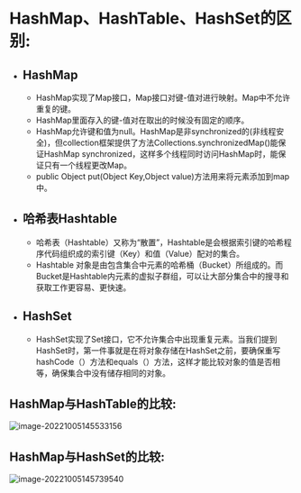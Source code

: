 # HashMap、HashTable、HashSet的区别:

- ## HashMap

  - HashMap实现了Map接口，Map接口对键-值对进行映射。Map中不允许重复的键。
  - HashMap里面存入的键-值对在取出的时候没有固定的顺序。
  - HashMap允许键和值为null。HashMap是非synchronized的(非线程安全)，但collection框架提供了方法Collections.synchronizedMap()能保证HashMap synchronized，这样多个线程同时访问HashMap时，能保证只有一个线程更改Map。
  - public Object put(Object Key,Object value)方法用来将元素添加到map中。

- ## 哈希表Hashtable

  - 哈希表（Hashtable）又称为“散置”，Hashtable是会根据索引键的哈希程序代码组织成的索引键（Key）和值（Value）配对的集合。
  - Hashtable 对象是由包含集合中元素的哈希桶（Bucket）所组成的。而Bucket是Hashtable内元素的虚拟子群组，可以让大部分集合中的搜寻和获取工作更容易、更快速。

- ## HashSet

  - HashSet实现了Set接口，它不允许集合中出现重复元素。当我们提到HashSet时，第一件事就是在将对象存储在HashSet之前，要确保重写hashCode（）方法和equals（）方法，这样才能比较对象的值是否相等，确保集合中没有储存相同的对象。

## HashMap与HashTable的比较:

![image-20221005145533156](C:\Users\Administrator\AppData\Roaming\Typora\typora-user-images\image-20221005145533156.png)

## HashMap与HashSet的比较:

![image-20221005145739540](C:\Users\Administrator\AppData\Roaming\Typora\typora-user-images\image-20221005145739540.png)